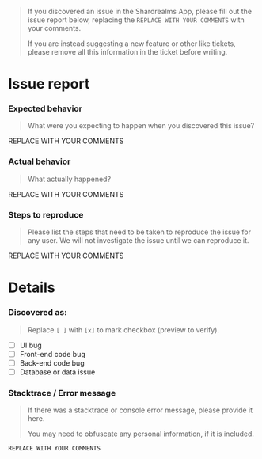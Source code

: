 > If you discovered an issue in the Shardrealms App, please fill out the
> issue report below, replacing the `REPLACE WITH YOUR COMMENTS` with your
> comments.
>
> If you are instead suggesting a new feature or other like tickets,
> please remove all this information in the ticket before writing.

# Issue report

### Expected behavior

> What were you expecting to happen when you discovered this issue?

REPLACE WITH YOUR COMMENTS

### Actual behavior

> What actually happened?

REPLACE WITH YOUR COMMENTS

### Steps to reproduce

> Please list the steps that need to be taken to reproduce the issue for any user. 
> We will not investigate the issue until we can reproduce it.

REPLACE WITH YOUR COMMENTS

# Details
### Discovered as:

> Replace `[ ]` with `[x]` to mark checkbox (preview to verify).

- [ ] UI bug
- [ ] Front-end code bug
- [ ] Back-end code bug
- [ ] Database or data issue

### Stacktrace / Error message

> If there was a stacktrace or console error message, please provide it here.
>
> You may need to obfuscate any personal information, if it is included.

```
REPLACE WITH YOUR COMMENTS
```

